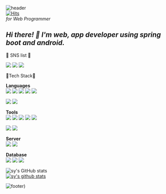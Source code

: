 ![header](https://capsule-render.vercel.app/api?type=wave&color=gradient&customColorList=0,2,2,5,30&height=300&section=header&text=SUYEON&fontSize=80)  
[![Hits](https://hits.seeyoufarm.com/api/count/incr/badge.svg?url=https%3A%2F%2Fgithub.com%2FsuyeonChoi7807&count_bg=%2379C83D&title_bg=%23555555&icon=waze.svg&icon_color=%23E7E7E7&title=hits&edge_flat=false)](https://hits.seeyoufarm.com)   
_for Web Programmer_  

*Hi there! 👋 I'm web, app developer using spring boot and android.*
---


💙 SNS list 💙 
   
<a href="https://blog.naver.com/suyeon2205" target="_blank"><img src="https://img.shields.io/badge/Blog-03C75A?style=flat-square&logo=Naver&logoColor=white"/></a>
<a href="http://qr.kakao.com/talk/yWXXjC82SD_kjHI7tR1QvMipfO8-" target="_blank"><img src="https://img.shields.io/badge/Kakao-FFCD00?style=flat-square&logo=KakaoTalk&logoColor=white"/></a>
<a href="https://www.instagram.com/01x20sy/" target="_blank"><img src="https://img.shields.io/badge/Instagram-E4405F?style=flat-square&logo=Instagram&logoColor=white"/></a>
   
💙Tech Stack💙   
   
**Languages**  
<img src="https://img.shields.io/badge/HTML5-E34F26?style=flat-square&logo=HTML5&logoColor=white"/>
<img src="https://img.shields.io/badge/CSS3-1572B6?style=flat-square&logo=CSS3&logoColor=white"/>
<img src="https://img.shields.io/badge/Java-007396?style=flat-square&logo=Java&logoColor=white"/>
<img src="https://img.shields.io/badge/JavaScript-F7DF1E?style=flat-square&logo=JavaScript&logoColor=white"/>
<img src="https://img.shields.io/badge/jQuery-0769AD?style=flat-square&logo=jQuery&logoColor=white"/>
   
<img src="https://img.shields.io/badge/C-A8B9CC?style=flat-square&logo=C&logoColor=white"/>
<img src="https://img.shields.io/badge/Python-3776AB?style=flat-square&logo=Python&logoColor=white"/>  

**Tools**  
<img src="https://img.shields.io/badge/Eclipse IDE-2C2255?style=flat-square&logo=Eclipse IDE&logoColor=white"/>
<img src="https://img.shields.io/badge/Spring-6DB33F?style=flat-square&logo=Spring&logoColor=white"/>
<img src="https://img.shields.io/badge/Android-3DDC84?style=flat-square&logo=Android&logoColor=white"/>
<img src="https://img.shields.io/badge/Visual Studio-5C2D91?style=flat-square&logo=Visual Studio&logoColor=white"/>
<img src="https://img.shields.io/badge/RStudio-75AADB?style=flat-square&logo=RStudio&logoColor=white"/>
   
<img src="https://img.shields.io/badge/Git-F05032?style=flat-square&logo=Git&logoColor=white"/>
<img src="https://img.shields.io/badge/Slack-4A154B?style=flat-square&logo=Slack&logoColor=white"/>

**Server**  
<img src="https://img.shields.io/badge/Amazon AWS-232F3E?style=flat-square&logo=Amazon AWS&logoColor=white"/>
<img src="https://img.shields.io/badge/Slack-4A1534B?style=flat-square&logo=Slack&logoColor=white"/>

**Database**  
<img src="https://img.shields.io/badge/Oracle-F80000?style=flat-square&logo=Oracle&logoColor=white"/>
<img src="https://img.shields.io/badge/MySQL-4479A1?style=flat-square&logo=MySQL&logoColor=white"/>
<img src="https://img.shields.io/badge/MariaDB-003545?style=flat-square&logo=MariaDB&logoColor=white"/>


![sy's GitHub stats](https://github-readme-stats.vercel.app/api?username=suyeonChoi7807&show_icons=true&theme=radical)  
[![sy's github stats](https://github-readme-stats.vercel.app/api/top-langs/?username=suyeonChoi7807&show_icons=true&hide_border=true&title_color=004386&icon_color=004386&layout=compact)](https://github.com/suyeonChoi7807)

![footer](https://capsule-render.vercel.app/api?section=footer&color=gradient&customColorList=0,2,2,5,30))
